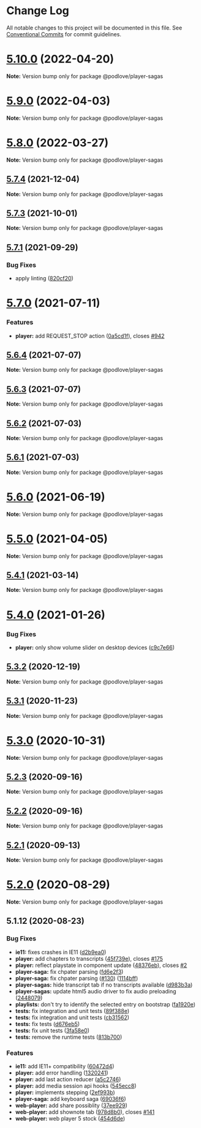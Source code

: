 # Change Log

All notable changes to this project will be documented in this file.
See [Conventional Commits](https://conventionalcommits.org) for commit guidelines.

# [5.10.0](https://github.com/podlove/podlove-ui/compare/v5.9.0...v5.10.0) (2022-04-20)

**Note:** Version bump only for package @podlove/player-sagas





# [5.9.0](https://github.com/podlove/podlove-ui/compare/v5.8.0...v5.9.0) (2022-04-03)

**Note:** Version bump only for package @podlove/player-sagas





# [5.8.0](https://github.com/podlove/podlove-ui/compare/v5.7.4...v5.8.0) (2022-03-27)

**Note:** Version bump only for package @podlove/player-sagas





## [5.7.4](https://github.com/podlove/podlove-ui/compare/v5.7.3...v5.7.4) (2021-12-04)

**Note:** Version bump only for package @podlove/player-sagas





## [5.7.3](https://github.com/podlove/podlove-ui/compare/v5.7.2...v5.7.3) (2021-10-01)

**Note:** Version bump only for package @podlove/player-sagas





## [5.7.1](https://github.com/podlove/podlove-ui/compare/v5.7.0...v5.7.1) (2021-09-29)


### Bug Fixes

* apply linting ([820cf20](https://github.com/podlove/podlove-ui/commit/820cf200c4337e832173cc95eeed3cbd6e2d343d))





# [5.7.0](https://github.com/podlove/podlove-ui/compare/v5.6.4...v5.7.0) (2021-07-11)


### Features

* **player:** add REQUEST_STOP action ([0a5cd1f](https://github.com/podlove/podlove-ui/commit/0a5cd1fd1778aa2134149233196cc186217b5792)), closes [#942](https://github.com/podlove/podlove-ui/issues/942)





## [5.6.4](https://github.com/podlove/podlove-ui/compare/v5.6.3...v5.6.4) (2021-07-07)

**Note:** Version bump only for package @podlove/player-sagas





## [5.6.3](https://github.com/podlove/podlove-ui/compare/v5.6.2...v5.6.3) (2021-07-07)

**Note:** Version bump only for package @podlove/player-sagas





## [5.6.2](https://github.com/podlove/podlove-ui/compare/v5.6.1...v5.6.2) (2021-07-03)

**Note:** Version bump only for package @podlove/player-sagas





## [5.6.1](https://github.com/podlove/podlove-ui/compare/v5.6.0...v5.6.1) (2021-07-03)

**Note:** Version bump only for package @podlove/player-sagas





# [5.6.0](https://github.com/podlove/podlove-ui/compare/v5.5.0...v5.6.0) (2021-06-19)

**Note:** Version bump only for package @podlove/player-sagas





# [5.5.0](https://github.com/podlove/podlove-ui/compare/v5.4.1...v5.5.0) (2021-04-05)

**Note:** Version bump only for package @podlove/player-sagas





## [5.4.1](https://github.com/podlove/podlove-ui/compare/v5.4.0...v5.4.1) (2021-03-14)

**Note:** Version bump only for package @podlove/player-sagas





# [5.4.0](https://github.com/podlove/podlove-ui/compare/v5.3.2...v5.4.0) (2021-01-26)


### Bug Fixes

* **player:** only show volume slider on desktop devices ([c9c7e66](https://github.com/podlove/podlove-ui/commit/c9c7e66a0a3489f192ab1c7a81ce5044bb1eaaba))





## [5.3.2](https://github.com/podlove/podlove-ui/compare/v5.3.1...v5.3.2) (2020-12-19)

**Note:** Version bump only for package @podlove/player-sagas





## [5.3.1](https://github.com/podlove/podlove-ui/compare/v5.3.0...v5.3.1) (2020-11-23)

**Note:** Version bump only for package @podlove/player-sagas





# [5.3.0](https://github.com/podlove/podlove-ui/compare/v5.2.3...v5.3.0) (2020-10-31)

**Note:** Version bump only for package @podlove/player-sagas





## [5.2.3](https://github.com/podlove/podlove-ui/compare/v5.2.2...v5.2.3) (2020-09-16)

**Note:** Version bump only for package @podlove/player-sagas





## [5.2.2](https://github.com/podlove/podlove-ui/compare/v5.2.1...v5.2.2) (2020-09-16)

**Note:** Version bump only for package @podlove/player-sagas





## [5.2.1](https://github.com/podlove/podlove-ui/compare/v5.2.0...v5.2.1) (2020-09-13)

**Note:** Version bump only for package @podlove/player-sagas





# [5.2.0](https://github.com/podlove/podlove-ui/compare/v5.1.12...v5.2.0) (2020-08-29)

**Note:** Version bump only for package @podlove/player-sagas





## 5.1.12 (2020-08-23)


### Bug Fixes

* **ie11:** fixes crashes in IE11 ([d2b9ea0](https://github.com/podlove/podlove-ui/commit/d2b9ea0243cf1e36eace8e399eeead35496fe6fd))
* **player:** add chapters to transcripts ([45f739e](https://github.com/podlove/podlove-ui/commit/45f739e5df8999e6cdab544270e5b90389c10b5f)), closes [#175](https://github.com/podlove/podlove-ui/issues/175)
* **player:** reflect playstate in component update ([48376eb](https://github.com/podlove/podlove-ui/commit/48376ebb52db54f257f439cb2701bdb6a5baa170)), closes [#2](https://github.com/podlove/podlove-ui/issues/2)
* **player-saga:** fix chpater parsing ([fd6e2f3](https://github.com/podlove/podlove-ui/commit/fd6e2f3b58f99349dbde4e28184540f464cbd09f))
* **player-saga:** fix chpater parsing ([#130](https://github.com/podlove/podlove-ui/issues/130)) ([1114bff](https://github.com/podlove/podlove-ui/commit/1114bff66b24655e334686b8835bbcc4e3073608))
* **player-sagas:** hide transcript tab if no transcripts available ([d983b3a](https://github.com/podlove/podlove-ui/commit/d983b3a706124d3ee4411418228d4da1a3077f76))
* **player-sagas:** update html5 audio driver to fix audio preloading ([2448079](https://github.com/podlove/podlove-ui/commit/2448079e782628d30fe1934068227f0108b4b682))
* **playlists:** don't try to identify the selected entry on bootstrap ([fa1920e](https://github.com/podlove/podlove-ui/commit/fa1920efe536482528488d5a4b51f3b74ab134be))
* **tests:** fix integration and unit tests ([89f388e](https://github.com/podlove/podlove-ui/commit/89f388e45edf485435597f5102eb065e05d9be34))
* **tests:** fix integration and unit tests ([cb31562](https://github.com/podlove/podlove-ui/commit/cb31562f600f20b4728a70667c45ed162ab9f556))
* **tests:** fix tests ([d676eb5](https://github.com/podlove/podlove-ui/commit/d676eb5afd20020a7d33dda323d0149d4eeb5fe1))
* **tests:** fix unit tests ([3fa58e0](https://github.com/podlove/podlove-ui/commit/3fa58e0322d4956c2bd5a8b4d59e7aedc685eccb))
* **tests:** remove the runtime tests ([813b700](https://github.com/podlove/podlove-ui/commit/813b70003a5abcda09d440f88c3ddba4445efe77))


### Features

* **ie11:** add IE11+ compatibility ([60472d4](https://github.com/podlove/podlove-ui/commit/60472d442647ad838feb74b4980cc837f3a96853))
* **player:** add error handling ([1320241](https://github.com/podlove/podlove-ui/commit/132024103288d0c39a128eea219b3b01edac8730))
* **player:** add last action reducer ([a5c2746](https://github.com/podlove/podlove-ui/commit/a5c27467e1b2a64ff43eed32718dbb574ad02ad2))
* **player:** add media session api hooks ([545ecc8](https://github.com/podlove/podlove-ui/commit/545ecc853288ecee67f6b9d59774f79ec06d7a68))
* **player:** implements stepping ([2ef993b](https://github.com/podlove/podlove-ui/commit/2ef993b81f811a8d3ed9ca21f1eb6649c8ddcee2))
* **player-saga:** add keyboard saga ([69036f6](https://github.com/podlove/podlove-ui/commit/69036f6f012d1e4963ceb56c712fc598f287137c))
* **web-player:** add share possiblity ([37ee929](https://github.com/podlove/podlove-ui/commit/37ee9291f512d30018ced950be3059fd4643bb95))
* **web-player:** add shownote tab ([978d8b0](https://github.com/podlove/podlove-ui/commit/978d8b05f2676ef9851c0ad24a19a8ec7e3ebdb5)), closes [#141](https://github.com/podlove/podlove-ui/issues/141)
* **web-player:** web player 5 stock ([454d6de](https://github.com/podlove/podlove-ui/commit/454d6dead15ba4813d68e306ebc6f01a254651ed))
